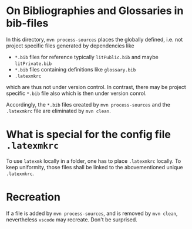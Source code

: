 <!-- markdownlint-disable no-trailing-spaces -->
<!-- markdownlint-disable no-inline-html -->
<!-- This file is to be delivered together with 
     - litPublie.bib glossary.bib and maybe other bib files
     - .latexmkrc. 
  to explain where these files come from. -->
# On Bibliographies and Glossaries in bib-files

In this directory, 
`mvn process-sources` places the globally defined, 
i.e. not project specific files generated by dependencies like 

- `*.bib` files for reference typically `litPublic.bib` and maybe `litPrivate.bib` 
- `*.bib` files containing definitions like `glossary.bib` 
- `.latexmkrc` 

which are thus not under version control. 
In contrast, there may be project specific `*.bib` file also which is then under version conrol. 

Accordingly, the `*.bib` files created by `mvn process-sources` and the `.latexmkrc` file 
are eliminated by `mvn clean`. 

# What is special for the config file `.latexmkrc`

To use `latexmk` locally in a folder, one has to place `.latexmkrc` locally. 
To keep uniformity, those files shall be linked to the abovementioned unique `.latexmkrc`. 

# Recreation 

If a file is added by `mvn process-sources`, 
and is removed by `mvn clean`, nevertheless `vscode` may recreate. 
Don't be surprised. 
